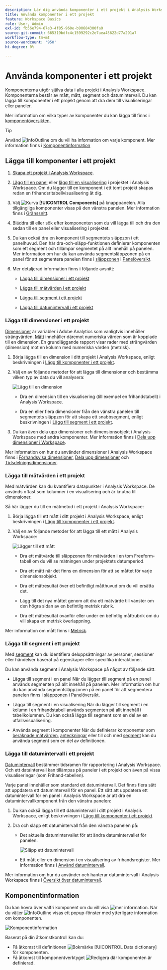 ```yaml
---
description: Lär dig använda komponenter i ett projekt i Analysis Workspace
title: Använda komponenter i ett projekt
feature: Workspace Basics
role: User, Admin
exl-id: fb56e794-67e3-4f85-960e-b90684300fa0
source-git-commit: 665319bdfc4c1599292c2e7aea45622d77a291a7
workflow-type: tm+mt
source-wordcount: '950'
ht-degree: 0%

---
```


# Använda komponenter i ett projekt

Komponenterna utgör själva data i alla projekt i Analysis Workspace. Komponenterna består av mått, mått, segment och datumintervall. Du kan lägga till komponenter i ett projekt genom att dra dem till visualiseringar eller paneler.

Mer information om vilka typer av komponenter du kan lägga till finns i [komponentöversikten](/help/analyze/analysis-workspace/components/analysis-workspace-components.md).

>[!TIP]
>
>Använd ![InfoOutline](/help/assets/icons/InfoOutline.svg) om du vill ha information om varje komponent. Mer information finns i [Komponentinformation](#component-info)

## Lägga till komponenter i ett projekt

1. [Skapa ett projekt i Analysis Workspace](/help/analyze/analysis-workspace/build-workspace-project/create-projects.md).

1. [Lägg till en panel](/help/analyze/analysis-workspace/c-panels/panels.md#create-a-panel) eller [lägg till en visualisering](/help/analyze/analysis-workspace/visualizations/freeform-analysis-visualizations.md#add-visualizations-to-a-panel) i projektet i Analysis Workspace. Om du lägger till en komponent i ett tomt projekt skapas redan en frihandsritabellvisualisering åt dig.

1. Välj ![Kurva](/help/assets/icons/Curate.svg) **[!UICONTROL Components]** på knapppanelen. Alla tillgängliga komponenter visas på den vänstra panelen. Mer information finns i [Gränssnitt](/help/analyze/analysis-workspace/home.md#interface).

1. Bläddra till eller sök efter komponenten som du vill lägga till och dra den sedan till en panel eller visualisering i projektet.

1. Du kan också dra en komponent till segmentets släppzon i ett panelhuvud. Den här dra-och-släpp-funktionen definierar komponenten som ett segment och tillämpar segmentet på allt innehåll på panelen.
Mer information om hur du kan använda segmentsläppzonen på en panel för att segmentera panelen finns i [släppzonen](/help/analyze/analysis-workspace/c-panels/panels.md#drop-zone) i [Panelöversikt](/help/analyze/analysis-workspace/c-panels/panels.md).

1. Mer detaljerad information finns i följande avsnitt:

   * [Lägga till dimensioner i ett projekt](#add-dimensions-to-a-project)

   * [Lägga till mätvärden i ett projekt](#add-metrics-to-a-project)

   * [Lägga till segment i ett projekt](#add-segments-to-a-project)

   * [Lägga till datumintervall i ett projekt](#add-date-ranges-to-a-project)

### Lägga till dimensioner i ett projekt

[Dimensioner](/help/components/dimensions/overview.md) är variabler i Adobe Analytics som vanligtvis innehåller strängvärden. [Mått](/help/components/calculated-metrics/cm-overview.md) innehåller däremot numeriska värden som är kopplade till en dimension. En grundläggande rapport visar rader med strängvärden (dimension) mot en kolumn med numeriska värden (metrisk).

1. Börja lägga till en dimension i ditt projekt i Analysis Workspace, enligt beskrivningen i [Lägg till komponenter i ett projekt](#add-components-to-a-project).

1. Välj en av följande metoder för att lägga till dimensioner och bestämma vilken typ av data du vill analysera:

   ![Lägg till en dimension](assets/add-dimension.gif)

   * Dra en dimension till en visualisering (till exempel en frihandstabell) i Analysis Workspace.

   * Dra en eller flera dimensioner från den vänstra panelen till segmentets släppzon för att skapa ett snabbsegment, enligt beskrivningen i [Lägg till segment i ett projekt](#add-filters-to-a-project).

1. Du kan även dela upp dimensioner och dimensionsobjekt i Analysis Workspace med andra komponenter. Mer information finns i [Dela upp dimensioner i Workspace](/help/analyze/analysis-workspace/components/dimensions/t-breakdown-fa.md).

Mer information om hur du använder dimensioner i Analysis Workspace finns i [Förhandsvisa dimensioner](/help/analyze/analysis-workspace/components/dimensions/view-dimensions.md), [Dela upp dimensioner](/help/analyze/analysis-workspace/components/dimensions/t-breakdown-fa.md) och [Tidsdelningsdimensioner](/help/analyze/analysis-workspace/components/dimensions/time-parting-dimensions.md).

### Lägga till mätvärden i ett projekt

Med mätvärden kan du kvantifiera datapunkter i Analysis Workspace. De används oftast som kolumner i en visualisering och är knutna till dimensioner.

Så här lägger du till en mätmetod i ett projekt i Analysis Workspace:

1. Börja lägga till ett mått i ditt projekt i Analysis Workspace, enligt beskrivningen i [Lägg till komponenter i ett projekt](#add-components-to-a-project).



1. Välj en av följande metoder för att lägga till ett mått i Analysis Workspace:

   ![Lägger till ett mått](assets/add-metric.gif)

   * Dra ett mätvärde till släppzonen för mätvärden i en tom Freeform-tabell om du vill se mätningen under projektets datumperiod.

   * Dra ett mått när det finns en dimension för att se måttet för varje dimensionsobjekt.

   * Dra ett mätresultat över ett befintligt måtthuvud om du vill ersätta det.

   * Lägg till det nya måttet genom att dra ett mätvärde till vänster om den högra sidan av en befintlig metrisk rubrik.

   * Dra ett mätresultat ovanför eller under en befintlig måttrubrik om du vill skapa en metrisk överlappning.


Mer information om mått finns i [Metrisk](/help/analyze/analysis-workspace/components/apply-create-metrics.md).

### Lägga till segment i ett projekt

Med [segment](/help/components/segmentation/seg-overview.md) kan du identifiera deluppsättningar av personer, sessioner eller händelser baserat på egenskaper eller specifika interaktioner.

Du kan använda segment i Analysis Workspace på något av följande sätt:

* Lägga till segment i en panel
När du lägger till segment på en panel används segmenten på allt innehåll på panelen.
Mer information om hur du kan använda segmentsläppzonen på en panel för att segmentera panelen finns i [släppzonen](/help/analyze/analysis-workspace/c-panels/panels.md#drop-zone) i [Panelöversikt](/help/analyze/analysis-workspace/c-panels/panels.md).

* Lägga till segment i en visualisering
När du lägger till segment i en kolumn i en frihandstabell används segmenten på allt innehåll i tabellkolumnen. Du kan också lägga till segment som en del av en utfallsvisualisering.

* Använda segment i komponenter
När du definierar komponenter som [beräknade mätvärden](/help/components/calculated-metrics/workflow/c-build-metrics/metrics-with-segments.md), [anteckningar](/help/analyze/analysis-workspace/components/annotations/create-annotations.md#annotation-builder) eller till och med [segment](/help/components/segmentation/segmentation-workflow/seg-build.md) kan du använda segment som en del av definitionen.


### Lägga till datumintervall i ett projekt

[Datumintervall](/help/analyze/analysis-workspace/components/calendar-date-ranges/calendar.md) bestämmer tidsramen för rapportering i Analysis Workspace. Och ett dataintervall kan tillämpas på paneler i ett projekt och även på vissa visualiseringar (som Frihand-tabellen).

Varje panel innehåller som standard ett datumintervall. Det finns flera sätt att uppdatera ett datumintervall för en panel. Ett sätt att uppdatera ett datumintervall för en panel i Analysis Workspace är att dra en datumintervallkomponent från den vänstra panelen:

1. Du kan också lägga till ett datumintervall i ditt projekt i Analysis Workspace, enligt beskrivningen i [Lägg till komponenter i ett projekt](#add-components-to-a-project).

1. Dra och släpp ett datumintervall från den vänstra panelen på:

   * Det aktuella datumintervallet för att ändra datumintervallet för panelen.

     ![Släpp ett datumintervall](assets/add-date-range.gif)

   * Ett mått eller en dimension i en visualisering av frihandsregister. Mer information finns i [Använd datumintervall](/help/analyze/analysis-workspace/components/calendar-date-ranges/calendar.md#use-date-ranges).

Mer information om hur du använder och hanterar datumintervall i Analysis Workspace finns i [Översikt över datumintervall](/help/analyze/analysis-workspace/components/calendar-date-ranges/calendar.md).

## Komponentinformation

Du kan hovra över valfri komponent om du vill visa ![mer information](/help/assets/icons/InfoOutline.svg). När du väljer ![InfoOutline](/help/assets/icons/InfoOutline.svg) visas ett popup-fönster med ytterligare information om komponenten.

![Komponentinformation](assets/component-info.png)

Baserat på din åtkomstkontroll kan du:

* Få åtkomst till definitionen ![Bokmärke](/help/assets/icons/Bookmark.svg) [!UICONTROL Data dictionary] för komponenten.
* Få åtkomst till komponentverktyget ![Redigera](/help/assets/icons/Edit.svg) där komponenten är definierad.




<!--
# Use components in Analysis Workspace

Components make up the actual data of any project in Analysis Workspace. Components consist of dimensions, metrics, segments, and date ranges. You can add components to a project by dragging them into visualizations or panels.

For overview information about the types of components you can add, see [Components overview](/help/analyze/analysis-workspace/components/analysis-workspace-components.md).

>[!TIP]
>
>For information about each component, select the Info icon next to a component's name in the left rail of Analysis Workspace, or see the [Analytics Components Guide](/help/components/home.md).

## Begin adding components to a project

1. [Create a project in Analysis Workspace](/help/analyze/analysis-workspace/build-workspace-project/create-projects.md) if you haven't already.

1. [Add a panel](/help/analyze/analysis-workspace/c-panels/panels.md) or [add a visualization](/help/analyze/analysis-workspace/visualizations/freeform-analysis-visualizations.md#add-visualizations-to-a-panel) to the project in Analysis Workspace. 

   If you add a component to a blank project, a freeform table visualization is automatically created.

1. Select the **[!UICONTROL Components]** icon in the left rail.

   ![](assets/build-components.png)

1. Scroll to or search for the component you want to add, then drag it to a panel or visualization within your project. 

1. (Optional) Drag a component to the segment drop zone in a panel header. 

   Segments apply to all content within the panel.

   For information about how you can use the segment drop zone on a panel to filter your panel, see [Drop zone](/help/analyze/analysis-workspace/c-panels/panels.md#drop-zone) in [Panels overview](/help/analyze/analysis-workspace/c-panels/panels.md).

   ![drop a segment in the drop zone](assets/segment-dropzone.png)

1. For more detailed information, continue with one of the following sections, depending on the component type you are adding:

   * [Add dimensions to a project](#add-dimensions-to-a-project)

   * [Add metrics to a project](#add-metrics-to-a-project)

   * [Add segments to a project](#add-segments-to-a-project)

   * [Add date ranges to a project](#add-date-ranges-to-a-project)

## Add dimensions to a project

[Dimensions](/help/components/dimensions/overview.md) are variables in Adobe Analytics that typically contain string values. Common dimensions include [Page](/help/components/dimensions/page.md), [Referring domain](/help/components/dimensions/referring-domain.md), or an [eVar](/help/components/dimensions/evar.md). In contrast, [metrics](/help/components/metrics/overview.md) contain numeric values that tie to a dimension. A basic report shows rows of string values (dimension), against a column of numeric values (metric).

1. Start adding a dimension to your project in Analysis Workspace, as described in [Begin adding components to a project](#begin-adding-components-to-a-project).

1. Choose one of the following methods to add dimensions and determine the type of data you want to analyze:

   * Drag a dimension to a visualization (such as a freeform table) in Analysis Workspace.

     ![Add dimensions to a project](assets/add-dimensions.png)
   
   * Drag one or more dimensions from the left rail onto the segment drop zone to create an ad hoc segment, as described in [Add segments to a project](#add-segments-to-a-project).

     ![drop a segment in the drop zone](assets/segment-dropzone.png)

1. (Optional) You can break down dimensions and dimension items in Analysis Workspace with other components. 

   For more information, see [Break down dimensions](/help/analyze/analysis-workspace/components/dimensions/t-breakdown-fa.md).

For more information about how to use dimensions in Analysis Workspace, see [Preview dimensions](/help/analyze/analysis-workspace/components/dimensions/view-dimensions.md), [Break down dimensions](/help/analyze/analysis-workspace/components/dimensions/t-breakdown-fa.md), and [Time-parting dimensions](/help/analyze/analysis-workspace/components/dimensions/time-parting-dimensions.md).

## Add metrics to a project

[Metrics](/help/analyze/analysis-workspace/components/apply-create-metrics.md) allow you to quantify data points in Analysis Workspace. They are most commonly used as columns in a visualization and tied to dimensions.

To add a metric to a project in Analysis Workspace:

1. Start adding a metric to your project in Analysis Workspace, as described in [Begin adding components to a project](#begin-adding-components-to-a-project).

1. Choose one of the following methods to add a metric in Analysis Workspace:

   * Drag a metric to the metric drop zone in an empty Freeform table to see that metric trended over the project's date period. 

     ![Add a metric to a project](assets/add-metrics.png)

   * Drag a metric when a dimension is present to see that metric compared to each dimension item. 

   * Drag a metric on top of an existing metric header to replace it.

   * Drag a metric next to a header to see both metrics side-by-side.

For more information about how to use metrics in Analysis Workspace, see [Metrics](/help/analyze/analysis-workspace/components/apply-create-metrics.md).

## Add segments to a project

[Segments](/help/components/segmentation/seg-overview.md) allow you to identify subsets of visitors based on characteristics or specific interactions.

You can use segments in Analysis Workspace in any of the following ways:

### Add segments to a panel

When you add segments to a panel, the segments apply to all content within the panel.

For information about how you can use the segment drop zone on a panel to filter your panel, see [Drop zone](/help/analyze/analysis-workspace/c-panels/panels.md#drop-zone) in [Panels overview](/help/analyze/analysis-workspace/c-panels/panels.md).

### Add segments to a column in a freeform table

When you add segments to a column in a freeform table, the segments apply to all content within the table column.

### Use segments when creating calculated metrics

In the Calculated metric builder, you can apply segments within your metric definition. 

For more information, see [Segmented metrics](/help/components/calculated-metrics/workflow/c-build-metrics/metrics-with-segments.md).

## Add date ranges to a project

[Date ranges](/help/analyze/analysis-workspace/components/calendar-date-ranges/custom-date-ranges.md) determine the reporting time frame in Analysis Workspace, and can be applied to one or more panels within a project.

Each panel includes a date range by default. There are multiple ways to update a date range for a panel. One way to update a date range for a panel in Analysis Workspace is to drag a date range component from the left rail:

1. Start adding a date range to your project in Analysis Workspace, as described in [Begin adding components to a project](#begin-adding-components-to-a-project).

1. Drag a date range from the left rail onto the current date range in the upper-right portion of the panel.

     ![drop a date range](assets/daterange-drop.png)

For more information about how to use calendars and date ranges in Analysis Workspace, see [Calendar and date ranges overview](/help/analyze/analysis-workspace/components/calendar-date-ranges/calendar.md).

-->